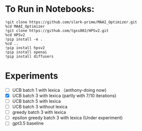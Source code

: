 # To Run in Notebooks: 

```shell
!git clone https://github.com/slark-prime/MAAI_Optimizer.git
%cd MAAI_Optimizer
!git clone https://github.com/tgxs002/HPSv2.git
%cd HPSv2
!pip install -e .
%cd ..
!pip install hpsv2
!pip install openai
!pip install diffusers

```

# Experiments
- [ ] UCB batch 1 with lexica （anthony-doing now)
- [x] UCB batch 3 with lexica (partly with 7/10 iterations)
- [ ] UCB batch 5 with lexica
- [ ] UCB batch 3 without lexica
- [ ] greedy batch 3 with lexica
- [ ] epsilon greedy batch 3 with lexica (Under experiment)
- [ ] gpt3.5 baseline 
